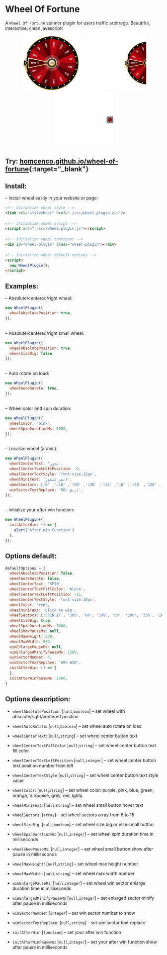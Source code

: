 # Wheel Of Fortune

A `Wheel Of Fortune` spinner plugin for users traffic arbitrage. Beautiful, interactive, clean javascript!

<div style="text-align: center;">
  <img src="https://raw.githubusercontent.com/homcenco/plugins-wheel-of-fortune/main/docs/wheel-big.png" width="200px" alt="">
  <img src="https://raw.githubusercontent.com/homcenco/plugins-wheel-of-fortune/main/docs/wheel-absolute-big.png" width="200px" alt="">
  <img src="https://raw.githubusercontent.com/homcenco/plugins-wheel-of-fortune/main/docs/wheel-absolute-small.png" width="200px" alt="">
</div>

## Try: [homcenco.github.io/wheel-of-fortune](https://homcenco.github.io/wheel-of-fortune){:target="_blank"}

## Install:

– Install wheel easily in your website or page:

```html
<!-- Initialize wheel style -->
<link rel="stylesheet" href="./src/wheel.plugin.css"/>

<!-- Initialize wheel script -->
<script src="./src/wheel.plugin.js"></script>

<!-- Initialize wheel container -->
<div id="wheel-plugin" class="wheel-plugin"></div>

<!-- Initialize wheel default options -->
<script>
  new WheelPlugin();
</script>
```

## Examples:

– Absolute/centered/right wheel:

```js
new WheelPlugin({
  wheelAbsolutePosition: true,
});
```

<br>
– Absolute/centered/right small wheel:

```js
new WheelPlugin({
  wheelAbsolutePosition: true,
  wheelSizeBig: false,
});
```

<br>
– Auto rotate on load:

```js
new WheelPlugin({
  wheelAutoRotate: true,
});
```

<br>
– Wheel color and spin duration:

```js
new WheelPlugin({
  wheelColor: 'pink',
  wheelSpinDurationMs: 1000,
});
```

<br>
– Localize wheel (arabic):

```js
new WheelPlugin({
  wheelCenterText: 'تدور',
  wheelCenterTextLeftPosition: -9,
  wheelCenterTextStyle: 'font-size:12px',
  wheelMiniText: 'انقر للفوز',
  wheelSectors: ['تدور', '30٪', '0٪', '50٪', '5٪', '10٪', '33٪', '20٪', '40٪', '0٪', '33٪', '20٪', '50٪', '10٪', '0٪'],
  winSectorTextReplace: 'اربح ٪50',
});
```

<br>
– Initialize your after win function:

```js
new WheelPlugin({
  initAfterWin: () => {
    alert('After Win Function')
  },
});
```

## Options default:

```js
defaultOptions = {
  wheelAbsolutePosition: false,
  wheelAutoRotate: false,
  wheelCenterText: 'SPIN',
  wheelCenterTextFillColor: 'black',
  wheelCenterTextLeftPosition: -11,
  wheelCenterTextStyle: 'font-size:10px',
  wheelColor: 'red',
  wheelMiniText: 'Click to win',
  wheelSectors: ['SPIN IT', '30%', '0%', '50%', '5%', '10%', '33%', '20%', '40%', '0%', '33%', '20%', '50%', '10%', '0%'],
  wheelSizeBig: true,
  wheelSpinDurationMs: 7000,
  wheelShowPauseMs: null,
  wheelMaxHeight: 500,
  wheelMaxWidth: 500,
  winEnlargePauseMs: null,
  winEnlargedMinifyPauseMs: 1500,
  winSectorNumber: 4,
  winSectorTextReplace: '50% WIN',
  initAfterWin: () => {
  },
  initAfterWinPauseMs: 2500,
}
```

## Options description:

- `wheelAbsolutePosition`: [`null`,`boolean`] – set wheel with absolute/right/centered position
- `wheelAutoRotate`: [`null`,`boolean`] – set wheel auto rotate on load
- `wheelCenterText`: [`null`,`string`] – set wheel center button text
- `wheelCenterTextFillColor` [`null`,`string`] – set wheel center button text fill color
- `wheelCenterTextLeftPosition` [`null`,`integer`] – set wheel center button text position number from left
- `wheelCenterTextStyle` [`null`,`string`] – set wheel center button text style value
- `wheelColor`: [`null`,`string`] – set wheel color: purple, pink, blue, green, orange, turquoise, grey, red, lgbtq
- `wheelMiniText`: [`null`,`string`] – set wheel small button hover text
- `wheelSectors`: [`array`] – set wheel sectors array from 6 to 15
- `wheelSizeBig`: [`null`,`boolean`] – set wheel size big or else small button
- `wheelSpinDurationMs`: [`null`,`integer`] – set wheel spin duration time in milliseconds
- `wheelShowPauseMs`: [`null`,`integer`] – set wheel small button show after pause in milliseconds
- `wheelMaxHeight`: [`null`,`string`] – set wheel max height number
- `wheelMaxWidth`: [`null`,`string`] – set wheel max width number

- `winEnlargePauseMs`: [`null`,`integer`] – set wheel win sector enlarge duration time in milliseconds
- `winEnlargedMinifyPauseMs` [`null`,`integer`] – set enlarged sector minify after pause in milliseconds
- `winSectorNumber`: [`integer`] – set win sector number to show
- `winSectorTextReplace`: [`null`,`string`] – set win sector text replace

- `initAfterWin`: [`function`] – set your after win function
- `initAfterWinPauseMs`: [`null`,`integer`] – set your after win function show after pause in milliseconds
